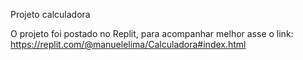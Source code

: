 Projeto calculadora 

O projeto foi postado no Replit, para acompanhar melhor asse o link: https://replit.com/@manuelelima/Calculadora#index.html 

